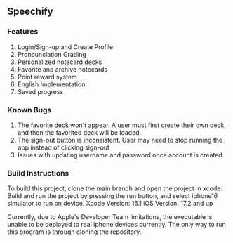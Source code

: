## Speechify
### Features
1. Login/Sign-up and Create Profile
2. Pronounciation Grading
3. Personalized notecard decks
4. Favorite and archive notecards
5. Point reward system
6. English Implementation
7. Saved progress
   
   

### Known Bugs
1. The favorite deck won't appear. A user must first create their own deck, and then the favorited deck will be loaded.
2. The sign-out button is inconsistent. User may need to stop running the app instead of clicking sign-out
3. Issues with updating username and password once account is created.

### Build Instructions
To build this project, clone the main branch and open the project in xcode. Build and run the project by pressing the run button, and select iphone16 simulator to run on device.
Xcode Version: 16.1
iOS Version: 17.2 and up

Currently, due to Apple's Developer Team limitations, the executable is unable to be deployed to real iphone devices currently. The only way to run this program is through cloning the repository.